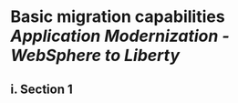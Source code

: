# **Basic migration capabilities**</br>*Application Modernization - WebSphere to Liberty*

## **i. Section 1**